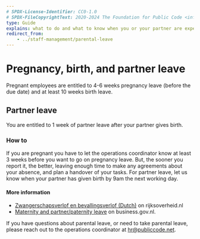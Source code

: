 ```yaml
---
# SPDX-License-Identifier: CC0-1.0
# SPDX-FileCopyrightText: 2020-2024 The Foundation for Public Code <info@publiccode.net>
type: Guide
explains: what to do and what to know when you or your partner are expecting
redirect_from:
    - ../staff-management/parental-leave
---
```


# Pregnancy, birth, and partner leave

Pregnant employees are entitled to 4-6 weeks pregnancy leave (before the due date)
and at least 10 weeks birth leave.

## Partner leave

You are entitled to 1 week of partner leave after your partner gives birth.

### How to

If you are pregnant you have to let the operations coordinator know at least 3 weeks before you want to go on pregnancy
leave. But, the sooner you report it, the better, leaving enough time to make any
agreements about your absence, and plan a handover of your tasks. For partner leave, let us know
when your partner has given birth by 9am the next working day.

#### More information

* [Zwangerschapsverlof en bevallingsverlof (Dutch)](https://www.rijksoverheid.nl/onderwerpen/zwangerschapsverlof-en-bevallingsverlof) on rijksoverheid.nl
* [Maternity and partner/paternity leave](https://business.gov.nl/regulation/leave-schemes/) on business.gov.nl.

If you have questions about parental leave, or need to take parental leave, please reach out to the operations coordinator at <hr@publiccode.net>.
